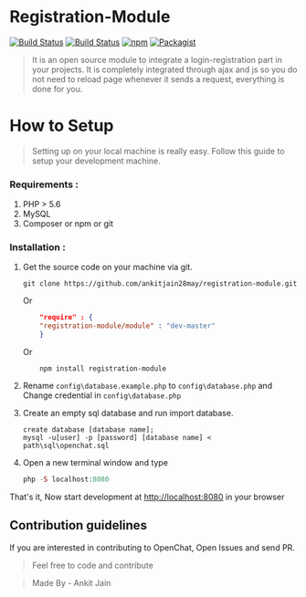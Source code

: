 

# Registration-Module

[![Build Status](https://travis-ci.org/ankitjain28may/registration-module.svg?branch=master)](https://travis-ci.org/ankitjain28may/registration-module)
[![Build Status](https://status.continuousphp.com/git-hub/ankitjain28may/registration-module?token=bc2756bb-c28b-4896-a3cb-ca62ef41f3cb&branch=master)](https://continuousphp.com/git-hub/ankitjain28may/registration-module)
[![npm](https://img.shields.io/npm/dt/registration-module.svg?style=flat-square)](https://www.npmjs.com/package/registration-module)
[![Packagist](https://img.shields.io/packagist/dt/registration-module/module.svg?style=flat-square)](https://packagist.org/packages/registration-module/module)

> It is an open source module to integrate a login-registration part in your projects. It is completely integrated through ajax and js so you do not need to reload page whenever it sends a request, everything is done for you.


# How to Setup
> Setting up on your local machine is really easy. Follow this guide to setup your development machine.

### Requirements :

1. PHP > 5.6
2. MySQL
3. Composer or npm or git

### Installation :

1. Get the source code on your machine via git.

    ```shell
    git clone https://github.com/ankitjain28may/registration-module.git
    ```
    Or
    ```json
        "require" : {
        "registration-module/module" : "dev-master"
        }
    ```
    Or
    ```shell
        npm install registration-module
    ```

2. Rename `config\database.example.php` to `config\database.php` and Change credential in `config\database.php`

3. Create an empty sql database and run import database.

    ```mysql
    create database [database name];
    mysql -u[user] -p [password] [database name] < path\sql\openchat.sql
    ```

4. Open a new terminal window and type

    ```php
    php -S localhost:8080
    ```
That's it, Now start development at [http://localhost:8080](http://localhost:8080) in your browser

## Contribution guidelines

If you are interested in contributing to OpenChat, Open Issues and send PR.
> Feel free to code and contribute

>Made By - Ankit Jain
